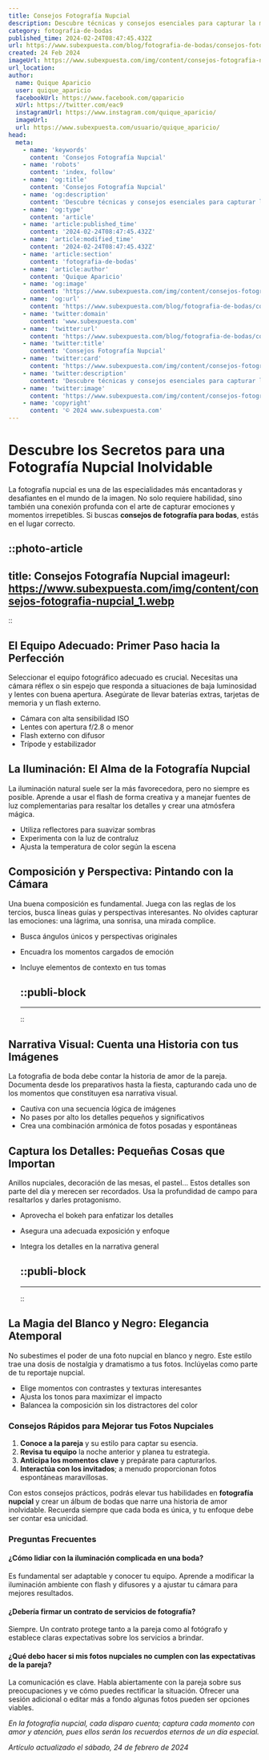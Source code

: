 ```yaml
---
title: Consejos Fotografía Nupcial
description: Descubre técnicas y consejos esenciales para capturar la magia de cada boda. Fotografía nupcial que inmortaliza amor y alegría.
category: fotografia-de-bodas
published_time: 2024-02-24T08:47:45.432Z
url: https://www.subexpuesta.com/blog/fotografia-de-bodas/consejos-fotografia-nupcial
created: 24 Feb 2024
imageUrl: https://www.subexpuesta.com/img/content/consejos-fotografia-nupcial_1.webp
url_location:
author:
  name: Quique Aparicio
  user: quique_aparicio
  facebookUrl: https://www.facebook.com/qaparicio
  xUrl: https://twitter.com/eac9
  instagramUrl: https://www.instagram.com/quique_aparicio/
  imageUrl: 
  url: https://www.subexpuesta.com/usuario/quique_aparicio/
head:
  meta:
    - name: 'keywords'
      content: 'Consejos Fotografía Nupcial'
    - name: 'robots'
      content: 'index, follow'
    - name: 'og:title'
      content: 'Consejos Fotografía Nupcial'
    - name: 'og:description'
      content: 'Descubre técnicas y consejos esenciales para capturar la magia de cada boda. Fotografía nupcial que inmortaliza amor y alegría.'
    - name: 'og:type'
      content: 'article'
    - name: 'article:published_time'
      content: '2024-02-24T08:47:45.432Z'
    - name: 'article:modified_time'
      content: '2024-02-24T08:47:45.432Z'
    - name: 'article:section'
      content: 'fotografia-de-bodas'
    - name: 'article:author'
      content: 'Quique Aparicio'
    - name: 'og:image'
      content: 'https://www.subexpuesta.com/img/content/consejos-fotografia-nupcial_1.webp'
    - name: 'og:url'
      content: 'https://www.subexpuesta.com/blog/fotografia-de-bodas/consejos-fotografia-nupcial'
    - name: 'twitter:domain'
      content: 'www.subexpuesta.com'
    - name: 'twitter:url'
      content: 'https://www.subexpuesta.com/blog/fotografia-de-bodas/consejos-fotografia-nupcial'
    - name: 'twitter:title'
      content: 'Consejos Fotografía Nupcial'
    - name: 'twitter:card'
      content: 'https://www.subexpuesta.com/img/content/consejos-fotografia-nupcial_1.webp'
    - name: 'twitter:description'
      content: 'Descubre técnicas y consejos esenciales para capturar la magia de cada boda. Fotografía nupcial que inmortaliza amor y alegría.'
    - name: 'twitter:image'
      content: 'https://www.subexpuesta.com/img/content/consejos-fotografia-nupcial_1.webp'
    - name: 'copyright'
      content: '© 2024 www.subexpuesta.com'
---
```

# Descubre los Secretos para una Fotografía Nupcial Inolvidable

La fotografía nupcial es una de las especialidades más encantadoras y desafiantes en el mundo de la imagen. No solo requiere habilidad, sino también una conexión profunda con el arte de capturar emociones y momentos irrepetibles. Si buscas **consejos de fotografía para bodas**, estás en el lugar correcto.


::photo-article
---
title: Consejos Fotografía Nupcial
imageurl: https://www.subexpuesta.com/img/content/consejos-fotografia-nupcial_1.webp
---
::



## El Equipo Adecuado: Primer Paso hacia la Perfección

Seleccionar el equipo fotográfico adecuado es crucial. Necesitas una cámara réflex o sin espejo que responda a situaciones de baja luminosidad y lentes con buena apertura. Asegúrate de llevar baterías extras, tarjetas de memoria y un flash externo.

- Cámara con alta sensibilidad ISO
- Lentes con apertura f/2.8 o menor
- Flash externo con difusor
- Trípode y estabilizador

## La Iluminación: El Alma de la Fotografía Nupcial

La iluminación natural suele ser la más favorecedora, pero no siempre es posible. Aprende a usar el flash de forma creativa y a manejar fuentes de luz complementarias para resaltar los detalles y crear una atmósfera mágica.

- Utiliza reflectores para suavizar sombras
- Experimenta con la luz de contraluz
- Ajusta la temperatura de color según la escena

## Composición y Perspectiva: Pintando con la Cámara

Una buena composición es fundamental. Juega con las reglas de los tercios, busca líneas guías y perspectivas interesantes. No olvides capturar las emociones: una lágrima, una sonrisa, una mirada complice.

- Busca ángulos únicos y perspectivas originales
- Encuadra los momentos cargados de emoción
- Incluye elementos de contexto en tus tomas


  ::publi-block
  ---
  ---
  ::
  
  

## Narrativa Visual: Cuenta una Historia con tus Imágenes

La fotografia de boda debe contar la historia de amor de la pareja. Documenta desde los preparativos hasta la fiesta, capturando cada uno de los momentos que constituyen esa narrativa visual.

- Cautiva con una secuencia lógica de imágenes
- No pases por alto los detalles pequeños y significativos
- Crea una combinación armónica de fotos posadas y espontáneas

## Captura los Detalles: Pequeñas Cosas que Importan

Anillos nupciales, decoración de las mesas, el pastel... Estos detalles son parte del día y merecen ser recordados. Usa la profundidad de campo para resaltarlos y darles protagonismo.

- Aprovecha el bokeh para enfatizar los detalles
- Asegura una adecuada exposición y enfoque
- Integra los detalles en la narrativa general


  ::publi-block
  ---
  ---
  ::
  
  

## La Magia del Blanco y Negro: Elegancia Atemporal

No subestimes el poder de una foto nupcial en blanco y negro. Este estilo trae una dosis de nostalgia y dramatismo a tus fotos. Inclúyelas como parte de tu reportaje nupcial.

- Elige momentos con contrastes y texturas interesantes
- Ajusta los tonos para maximizar el impacto
- Balancea la composición sin los distractores del color

### Consejos Rápidos para Mejorar tus Fotos Nupciales

1. **Conoce a la pareja** y su estilo para captar su esencia.
2. **Revisa tu equipo** la noche anterior y planea tu estrategia.
3. **Anticipa los momentos clave** y prepárate para capturarlos.
4. **Interactúa con los invitados**; a menudo proporcionan fotos espontáneas maravillosas.

Con estos consejos prácticos, podrás elevar tus habilidades en **fotografía nupcial** y crear un álbum de bodas que narre una historia de amor inolvidable. Recuerda siempre que cada boda es única, y tu enfoque debe ser contar esa unicidad.

### Preguntas Frecuentes

#### ¿Cómo lidiar con la iluminación complicada en una boda?

Es fundamental ser adaptable y conocer tu equipo. Aprende a modificar la iluminación ambiente con flash y difusores y a ajustar tu cámara para mejores resultados.

#### ¿Debería firmar un contrato de servicios de fotografía?

Siempre. Un contrato protege tanto a la pareja como al fotógrafo y establece claras expectativas sobre los servicios a brindar.

#### ¿Qué debo hacer si mis fotos nupciales no cumplen con las expectativas de la pareja?

La comunicación es clave. Habla abiertamente con la pareja sobre sus preocupaciones y ve cómo puedes rectificar la situación. Ofrecer una sesión adicional o editar más a fondo algunas fotos pueden ser opciones viables.

*En la fotografía nupcial, cada disparo cuenta; captura cada momento con amor y atención, pues ellos serán los recuerdos eternos de un día especial.*

_Artículo actualizado el sábado, 24 de febrero de 2024_
